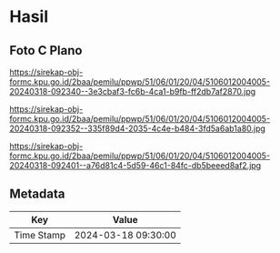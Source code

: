 # Hasil

## Foto C Plano

https://sirekap-obj-formc.kpu.go.id/2baa/pemilu/ppwp/51/06/01/20/04/5106012004005-20240318-092340--3e3cbaf3-fc6b-4ca1-b9fb-ff2db7af2870.jpg

https://sirekap-obj-formc.kpu.go.id/2baa/pemilu/ppwp/51/06/01/20/04/5106012004005-20240318-092352--335f89d4-2035-4c4e-b484-3fd5a6ab1a80.jpg

https://sirekap-obj-formc.kpu.go.id/2baa/pemilu/ppwp/51/06/01/20/04/5106012004005-20240318-092401--a76d81c4-5d59-46c1-84fc-db5beeed8af2.jpg


## Metadata

| Key        | Value               |
| ---------- | ------------------- |
| Time Stamp | 2024-03-18 09:30:00 |



